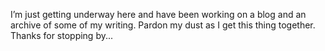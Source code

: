 I’m just getting underway here and have been working on a blog and an archive of some of my writing. Pardon my dust as I get this thing together. Thanks for stopping by...
